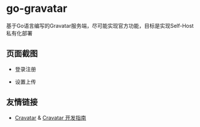 # go-gravatar
基于Go语言编写的Gravatar服务端，尽可能实现官方功能，目标是实现Self-Host私有化部署

## 页面截图

- 登录注册

- 设置上传

## 友情链接

- [Cravatar](https://cravatar.com/) & [Cravatar 开发指南](https://cravatar.com/developer/introduction)
